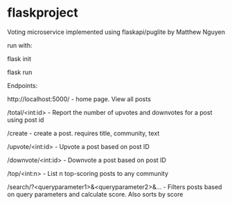 # flaskproject

Voting microservice implemented using flaskapi/puglite by Matthew Nguyen

run with:

flask init

flask run

Endpoints: 

http://localhost:5000/ - home page. View all posts

/total/&lt;int:id&gt; - Report the number of upvotes and downvotes for a post using post id

/create - create a post. requires title, community, text

/upvote/&lt;int:id&gt; - Upvote a post based on post ID

/downvote/&lt;int:id&gt; - Downvote a post based on post ID

/top/&lt;int:n&gt; - List n top-scoring posts to any community

/search/?&lt;queryparameter1&gt;&&lt;queryparameter2&gt;&... - Filters posts based on query parameters and calculate score. Also sorts by score
